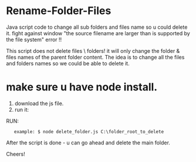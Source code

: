 # Rename-Folder-Files
Java script code to change all sub folders and files name so u could delete it. 
fight against window "the source filename are larger than is supported by the file system" error !!

This script does not delete files \ folders! it will only change the folder & files names of the parent folder content.
The idea is to change all the files and folders names so we could be able to delete it.

# make sure u have node install.

1. download the js file.
2. run it:

RUN:

       example: $ node delete_folder.js C:\folder_root_to_delete
       
       
After the script is done - u can go ahead and delete the main folder.

Cheers!
